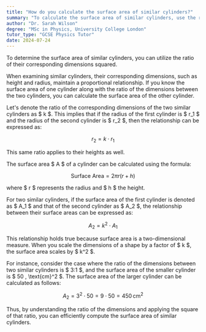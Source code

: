 ```yaml
---
title: "How do you calculate the surface area of similar cylinders?"
summary: "To calculate the surface area of similar cylinders, use the ratio of their corresponding dimensions squared."
author: "Dr. Sarah Wilson"
degree: "MSc in Physics, University College London"
tutor_type: "GCSE Physics Tutor"
date: 2024-07-24
---
```


To determine the surface area of similar cylinders, you can utilize the ratio of their corresponding dimensions squared.

When examining similar cylinders, their corresponding dimensions, such as height and radius, maintain a proportional relationship. If you know the surface area of one cylinder along with the ratio of the dimensions between the two cylinders, you can calculate the surface area of the other cylinder.

Let's denote the ratio of the corresponding dimensions of the two similar cylinders as $ k $. This implies that if the radius of the first cylinder is $ r_1 $ and the radius of the second cylinder is $ r_2 $, then the relationship can be expressed as:

$$
r_2 = k \cdot r_1
$$

This same ratio applies to their heights as well.

The surface area $ A $ of a cylinder can be calculated using the formula:

$$
\text{Surface Area} = 2\pi r (r + h)
$$

where $ r $ represents the radius and $ h $ the height.

For two similar cylinders, if the surface area of the first cylinder is denoted as $ A_1 $ and that of the second cylinder as $ A_2 $, the relationship between their surface areas can be expressed as:

$$
A_2 = k^2 \cdot A_1
$$

This relationship holds true because surface area is a two-dimensional measure. When you scale the dimensions of a shape by a factor of $ k $, the surface area scales by $ k^2 $.

For instance, consider the case where the ratio of the dimensions between two similar cylinders is $ 3:1 $, and the surface area of the smaller cylinder is $ 50 \, \text{cm}^2 $. The surface area of the larger cylinder can be calculated as follows:

$$
A_2 = 3^2 \cdot 50 = 9 \cdot 50 = 450 \, \text{cm}^2
$$

Thus, by understanding the ratio of the dimensions and applying the square of that ratio, you can efficiently compute the surface area of similar cylinders.
    